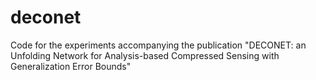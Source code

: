 # deconet
Code for the experiments accompanying the publication "DECONET: an Unfolding Network for Analysis-based Compressed Sensing with Generalization Error Bounds"
